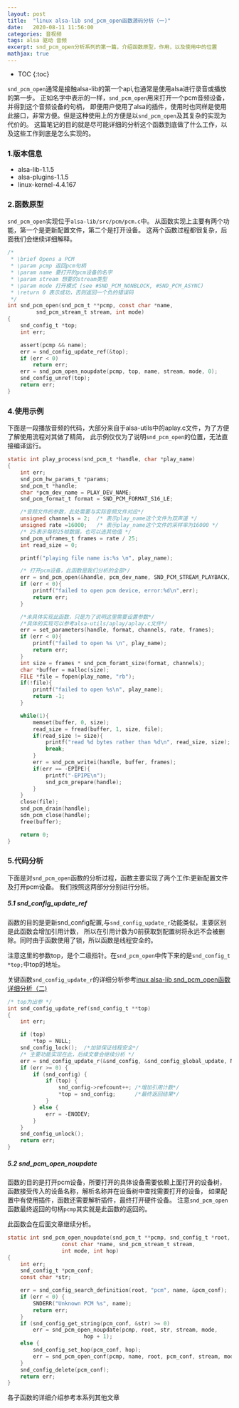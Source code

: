 ```yaml
---
layout: post
title:  "linux alsa-lib snd_pcm_open函数源码分析（一)"
date:   2020-08-11 11:56:00
categories: 音视频 
tags: alsa 驱动 音频
excerpt: snd_pcm_open分析系列的第一篇，介绍函数原型，作用，以及使用中的位置
mathjax: true
---
```

* TOC
{:toc}

`snd_pcm_open`通常是接触alsa-lib的第一个api,也通常是使用alsa进行录音或播放的第一步。
正如名字中表示的一样，`snd_pcm_open`用来打开一个pcm音频设备，并得到这个音频设备的句柄，
即便用户使用了alsa的插件，使用时也同样是使用此接口，非常方便。但是这种使用上的方便是以`snd_pcm_open`及其复杂的实现为代价的。
这篇笔记的目的就是尽可能详细的分析这个函数到底做了什么工作，以及这些工作到底是怎么实现的。

### 1.版本信息

- alsa-lib-1.1.5
- alsa-plugins-1.1.5
- linux-kernel-4.4.167

### 2.函数原型

`snd_pcm_open`实现位于`alsa-lib/src/pcm/pcm.c`中。
从函数实现上主要有两个功能，第一个是更新配置文件，第二个是打开设备。
这两个函数过程都很复杂，后面我们会继续详细解释。
```c
/*
 * \brief Opens a PCM
 * \param pcmp 返回pcm句柄
 * \param name 要打开的pcm设备的名字
 * \param stream 想要的stream类型
 * \param mode 打开模式 (see #SND_PCM_NONBLOCK, #SND_PCM_ASYNC)
 * \return 0 表示成功，否则返回一个负的错误码
 */
int snd_pcm_open(snd_pcm_t **pcmp, const char *name,
         snd_pcm_stream_t stream, int mode)
{
    snd_config_t *top;
    int err;

    assert(pcmp && name);
    err = snd_config_update_ref(&top);
    if (err < 0)
        return err;
    err = snd_pcm_open_noupdate(pcmp, top, name, stream, mode, 0);
    snd_config_unref(top);
    return err;
}
```

### 4.使用示例

下面是一段播放音频的代码，大部分来自于alsa-utils中的aplay.c文件，为了方便了解使用流程对其做了精简，
此示例仅仅为了说明`snd_pcm_open`的位置，无法直接编译运行。
```c
static int play_process(snd_pcm_t *handle, char *play_name)
{
    int err;
    snd_pcm_hw_params_t *params;
    snd_pcm_t *handle;
    char *pcm_dev_name = PLAY_DEV_NAME;
    snd_pcm_format_t format = SND_PCM_FORMAT_S16_LE;

    /*音频文件的参数，此处需要与实际音频文件对应*/
    unsigned channels = 2;  /* 表示play_name这个文件为双声道 */
    unsigned rate =16000;   /* 表示play_name这个文件的采样率为16000 */
    /* 25表示每秒25帧数据，也可以选其他值 */
    snd_pcm_uframes_t frames = rate / 25;
    int read_size = 0;

    printf("playing file name is:%s \n", play_name);

    /* 打开pcm设备，此函数是我们分析的全部*/
    err = snd_pcm_open(&handle, pcm_dev_name, SND_PCM_STREAM_PLAYBACK, 0);
    if (err < 0){
        printf("failed to open pcm device, error:%d\n",err);
        return err;
    }

    /*未具体实现此函数，只是为了说明这里需要设置参数*/
    /*具体的实现可以参考alsa-utils/aplay/aplay.c文件*/
    err = set_parameters(handle, format, channels, rate, frames);
    if (err < 0){
        printf("failed to open %s \n", play_name);
        return err;
    }
    int size = frames * snd_pcm_foramt_size(format, channels);
    char *buffer = malloc(size);
    FILE *file = fopen(play_name, "rb");
    if(!file){
        printf("failed to open %s\n", play_name);
        return -1;
    }

    while(1){
        memset(buffer, 0, size);
        read_size = fread(buffer, 1, size, file);
        if(read_size != size){
            printf("read %d bytes rather than %d\n", read_size, size);
            break;
        }
        err = snd_pcm_writei(handle, buffer, frames);
        if(err == -EPIPE){
            printf("-EPIPE\n");
            snd_pcm_prepare(handle);
        }
    }
    close(file);
    snd_pcm_drain(handle);
    sdn_pcm_close(handle);
    free(buffer);

    return 0;
}
```
### 5.代码分析

下面是对`snd_pcm_open`函数的分析过程，函数主要实现了两个工作:更新配置文件及打开pcm设备。
我们按照这两部分分别进行分析。

##### 5.1 snd_config_update_ref

函数的目的是更新snd_config配置,与`snd_config_update_r`功能类似，主要区别是此函数会增加引用计数，
所以在引用计数为0前获取到配置树将永远不会被删除。同时由于函数使用了锁，所以函数是线程安全的。

注意这里的参数top，是个二级指针。在`snd_pcm_open`中传下来的是`snd_config_t *top;`中top的地址。

关键函数`snd_config_update_r`的详细分析参考[inux alsa-lib snd_pcm_open函数详细分析（二)]({{site.url}}/2020/08/11/alsa_snd_open-analysis-2)

```c
/* top为出参 */
int snd_config_update_ref(snd_config_t **top)
{
    int err;

    if (top)
        *top = NULL;
    snd_config_lock();  /*加锁保证线程安全*/
    /* 主要功能实现在此，后续文章会继续分析 */
    err = snd_config_update_r(&snd_config, &snd_config_global_update, NULL);
    if (err >= 0) {
        if (snd_config) {
            if (top) {
                snd_config->refcount++; /*增加引用计数*/
                *top = snd_config;      /*最终返回结果*/
            }
        } else {
            err = -ENODEV;
        }
    }
    snd_config_unlock();
    return err;
}
```

##### 5.2 snd_pcm_open_noupdate

函数的目的是打开pcm设备，所要打开的具体设备需要依赖上面打开的设备树，
函数接受传入的设备名称，解析名称并在设备树中查找需要打开的设备，
如果配置中有使用插件，函数还需要解析插件，最终打开硬件设备。
注意`snd_pcm_open`函数最终返回的句柄`pcmp`其实就是此函数的返回的。

此函数会在后面文章继续分析。
```c
static int snd_pcm_open_noupdate(snd_pcm_t **pcmp, snd_config_t *root,
                 const char *name, snd_pcm_stream_t stream,
                 int mode, int hop)
{
    int err;
    snd_config_t *pcm_conf;
    const char *str;

    err = snd_config_search_definition(root, "pcm", name, &pcm_conf);
    if (err < 0) {
        SNDERR("Unknown PCM %s", name);
        return err;
    }
    if (snd_config_get_string(pcm_conf, &str) >= 0)
        err = snd_pcm_open_noupdate(pcmp, root, str, stream, mode,
                        hop + 1);
    else {
        snd_config_set_hop(pcm_conf, hop);
        err = snd_pcm_open_conf(pcmp, name, root, pcm_conf, stream, mode);
    }
    snd_config_delete(pcm_conf);
    return err;
}
```
各子函数的详细介绍参考本系列其他文章
